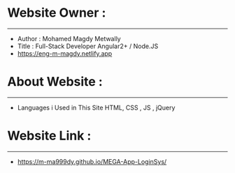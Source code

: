 # Website Owner :
-----------------------
- Author : Mohamed Magdy Metwally
- Title : Full-Stack Developer Angular2+ / Node.JS
- https://eng-m-magdy.netlify.app
#
# About Website :
-----------------------
- Languages i Used in This Site HTML, CSS , JS , jQuery
#
# Website Link :
------------------------
- https://m-ma999dy.github.io/MEGA-App-LoginSys/
